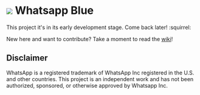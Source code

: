 ![](http://lorenzostella.it/git/icon-50.png) Whatsapp Blue
=============

This project it's in its early development stage. Come back later! :squirrel:

New here and want to contribute? Take a moment to read the [wiki](https://github.com/phosphore/whatsapp-blue/wiki)!


Disclaimer
-----------

WhatsApp is a registered trademark of WhatsApp Inc registered in the U.S. and
other countries. This project is an independent work and has not been authorized,
sponsored, or otherwise approved by Whatsapp Inc. 
